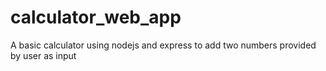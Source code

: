# calculator_web_app
A basic calculator using nodejs and express to add two numbers provided by  user as input
